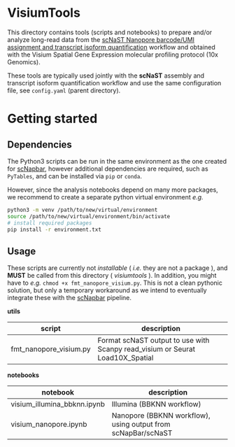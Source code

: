 
VisiumTools
===========

This directory contains tools (scripts and notebooks) to prepare and/or analyze long-read data from the [scNaST Nanopore barcode/UMI assignment and transcript isoform quantification](https://github.com/dieterich-lab/ScNaST/tree/main/workflow/sc-nanopore-utils) workflow and obtained with the Visium Spatial Gene Expression molecular profiling protocol (10x Genomics).

These tools are typically used jointly with the **scNaST** assembly and transcript isoform quantification workflow and use the same configuration file, see `config.yaml` (parent directory).


Getting started
===============


## Dependencies

The Python3 scripts can be run in the same environment as the one created for [scNapbar](https://github.com/dieterich-lab/single-cell-nanopore),
however additional dependencies are required, such as `PyTables`, and can be installed via `pip` or `conda`.

However, since the analysis notebooks depend on many more packages, we recommend to create a separate python virtual environment *e.g.*


```bash
python3 -m venv /path/to/new/virtual/environment
source /path/to/new/virtual/environment/bin/activate
# install required packages
pip install -r environment.txt
```


## Usage

These scripts are currently not *installable* ( *i.e.* they are not a package ), and **MUST** be called from this directory ( *visiumtools* ). 
In addition, you might have to *e.g.* `chmod +x fmt_nanopore_visium.py`. This is not a clean pythonic solution, but only a temporary workaround
as we intend to eventually integrate these with the [scNapbar](https://github.com/dieterich-lab/single-cell-nanopore) pipeline.

**utils**

| script                       | description |
| -----------------------------|-------------|
| fmt_nanopore_visium.py       | Format scNaST output to use with Scanpy read_visium or Seurat Load10X_Spatial |


**notebooks**

| notebook          | description |
| ------------------|-------------|
| visium_illumina_bbknn.ipynb | Illumina (BBKNN workflow) |
| visium_nanopore.ipynb | Nanopore (BBKNN workflow), using output from scNapBar/scNaST |




